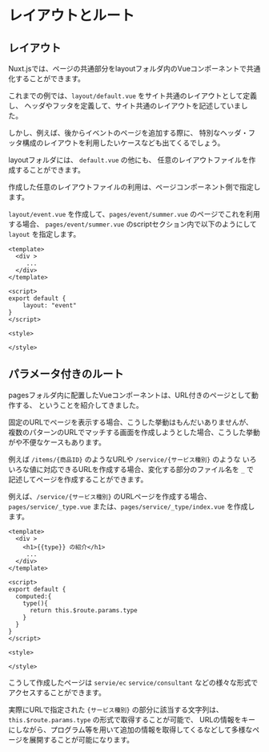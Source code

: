 # レイアウトとルート

## レイアウト

Nuxt.jsでは、ページの共通部分をlayoutフォルダ内のVueコンポーネントで共通化することができます。

これまでの例では、`layout/default.vue` をサイト共通のレイアウトとして定義し、
ヘッダやフッタを定義して、サイト共通のレイアウトを記述していました。

しかし、例えば、後からイベントのページを追加する際に、
特別なヘッダ・フッタ構成のレイアウトを利用したいケースなども出てくるでしょう。

layoutフォルダには、 `default.vue` の他にも、
任意のレイアウトファイルを作成することができます。

作成した任意のレイアウトファイルの利用は、ページコンポーネント側で指定します。

`layout/event.vue` を作成して、`pages/event/summer.vue` のページでこれを利用する場合、
`pages/event/summer.vue` のscriptセクション内で以下のようにして `layout` を指定します。

```vue
<template>
  <div >
     ...
  </div>
</template>

<script>
export default {
    layout: "event"
}
</script>

<style>

</style>
```

## パラメータ付きのルート

pagesフォルダ内に配置したVueコンポーネントは、URL付きのページとして動作する、
ということを紹介してきました。

固定のURLでページを表示する場合、こうした挙動はもんだいありませんが、
複数のパターンのURLでマッチする画面を作成しようとした場合、こうした挙動がや不便なケースもあります。

例えば `/items/{商品ID}` のようなURLや `/service/{サービス種別}` のような 
いろいろな値に対応できるURLを作成する場合、変化する部分のファイル名を `_` で記述してページを作成することができます。 

例えば、`/service/{サービス種別}` のURLページを作成する場合、
`pages/service/_type.vue` または、`pages/service/_type/index.vue` を作成します。

```vue
<template>
  <div >
    <h1>{{type}} の紹介</h1>
     ...
  </div>
</template>

<script>
export default {
  computed:{
    type(){
      return this.$route.params.type          
    }
  }
}
</script>

<style>

</style>
```

こうして作成したページは `servie/ec` `service/consultant` などの様々な形式でアクセスすることができます。

実際にURLで指定された `{サービス種別}` の部分に該当する文字列は、
`this.$route.params.type` の形式で取得することが可能で、
URLの情報をキーにしながら、プログラム等を用いて追加の情報を取得してくるなどして多様なページを展開することが可能になります。
